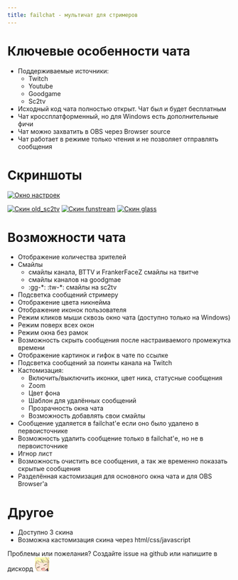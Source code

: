 ```yaml
---
title: failchat - мультичат для стримеров
---
```


# Ключевые особенности чата
- Поддерживаемые источники:
  - Twitch
  - Youtube
  - Goodgame
  - Sc2tv
- Исходный код чата полностью открыт. Чат был и будет бесплатным
- Чат кроссплатформенный, но для Windows есть дополнительные фичи
- Чат можно захватить в OBS через Browser source
- Чат работает в режиме только чтения и не позволяет отправлять сообщения

# Скриншоты
[![Окно настроек](https://i.imgur.com/YeFyy8zm.png)](https://i.imgur.com/YeFyy8z.png)

[![Скин old_sc2tv](https://i.imgur.com/ByJ29Tsm.png)](https://i.imgur.com/ByJ29Ts.png)
[![Скин funstream](https://i.imgur.com/5Xh1CPkm.png)](https://i.imgur.com/5Xh1CPk.png)
[![Скин glass](https://i.imgur.com/edXv0oNm.png)](https://i.imgur.com/edXv0oN.png)


# Возможности чата
- Отображение количества зрителей
- Смайлы
  - смайлы канала, BTTV и FrankerFaceZ смайлы на твитче
  - смайлы каналов на goodgmae
  - :gg-\*: :tw-\*: смайлы на sc2tv
- Подсветка сообщений стримеру
- Отображение цвета никнейма
- Отображение иконок пользователя
- Режим кликов мыши сквозь окно чата (доступно только на Windows)
- Режим поверх всех окон
- Режим окна без рамок
- Возможность скрыть сообщения после настраиваемого промежутка времени
- Отображение картинок и гифок в чате по ссылке
- Подсветка сообщений за поинты канала на Twitch  
- Кастомизация:
  - Включить/выключить иконки, цвет ника, статусные сообщения
  - Zoom
  - Цвет фона
  - Шаблон для удалённых сообщений
  - Прозрачность окна чата
  - Возможность добавлять свои смайлы
- Сообщение удаляется в failchat'е если оно было удалено в первоисточнике
- Возможность удалить сообщение только в failchat'е, но не в первоисточнике
- Игнор лист
- Возможность очистить все сообщения, а так же временно показать скрытые сообщения
- Разделённая кастомизация для основного окна чата и для OBS Browser'а

# Другое
- Доступно 3 скина
- Возможна кастомизация скина через html/css/javascript

Проблемы или пожелания? Создайте issue на github или напишите в дискорд ![AYAYA](AYAYA.png)
